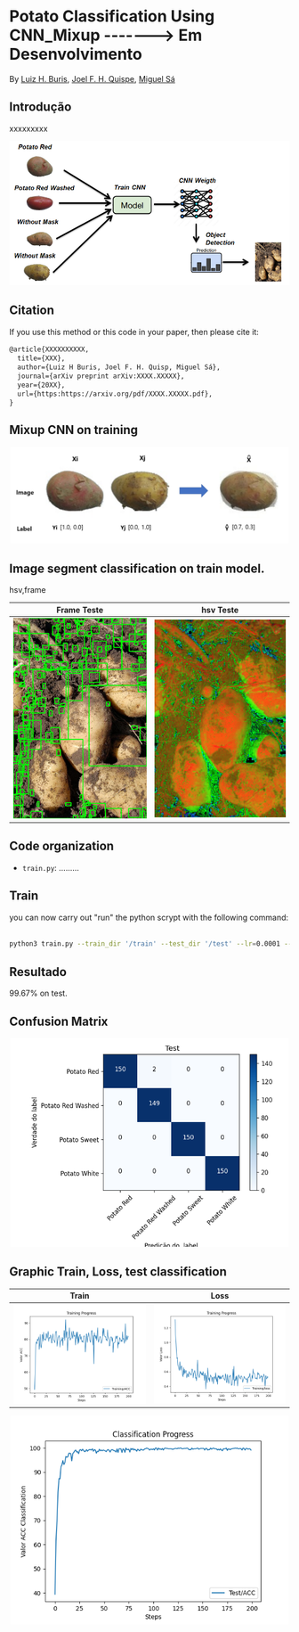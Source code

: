 # Potato Classification Using CNN_Mixup -------> Em Desenvolvimento


By [Luiz H. Buris](http://), [Joel F. H. Quispe](http://), [Miguel Sá](http://)


## Introdução

xxxxxxxxx


![](https://github.com/henriqueburis/Potato_Classification_CNN/blob/main/fig/Capturar.PNG)


## Citation

If you use this method or this code in your paper, then please cite it:

```
@article{XXXXXXXXXX,
  title={XXX},
  author={Luiz H Buris, Joel F. H. Quisp, Miguel Sá},
  journal={arXiv preprint arXiv:XXXX.XXXXX},
  year={20XX},
  url={https:https://arxiv.org/pdf/XXXX.XXXXX.pdf},
}
```

## Mixup CNN on training

<p align="center">
<img src="./fig/mixup-interpolation.PNG" width="500px"></img>
</p>

## Image segment classification on train model.


hsv,frame


Frame Teste  |  hsv Teste
:-------------------------:|:-------------------------:
![](https://github.com/henriqueburis/Potato_Classification_CNN/blob/main/fig/frameClone.png) |  ![](https://github.com/henriqueburis/Potato_Classification_CNN/blob/main/fig/blur.png) 




## Code organization

- `train.py`: .........



## Train
you can now carry out "run" the python scrypt with the following command:

```sh

python3 train.py --train_dir '/train' --test_dir '/test' --lr=0.0001 --seed=202210023 --decay=1e-4 --batch_size 32 --epoch 200

```

## Resultado
 99.67% on test.

## Confusion Matrix 

<p align="center">
<img src="./fig/confusion_matrix_test.png" width="500px"></img>
</p>

## Graphic Train, Loss, test classification


Train   |  Loss 
:-------------------------:|:-------------------------:
![](https://github.com/henriqueburis/Potato_Classification_CNN/blob/main/fig/Figure_train.png) |  ![](https://github.com/henriqueburis/Potato_Classification_CNN/blob/main/fig/Figure_loss.png) 



<p align="center">
<img src="./fig/Figure_test_classification.png" width="500px"></img>
</p>
